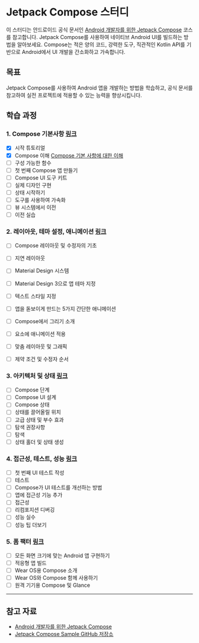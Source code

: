 # Jetpack Compose 스터디

이 스터디는 안드로이드 공식 문서인 [Android 개발자를 위한 Jetpack Compose](https://developer.android.com/courses/jetpack-compose/course?hl=ko) 코스를 참고합니다. Jetpack Compose를 사용하여 네이티브 Android UI를 빌드하는 방법을 알아보세요. Compose는 적은 양의 코드, 강력한 도구, 직관적인 Kotlin API를 기반으로 Android에서 UI 개발을 간소화하고 가속합니다.

## 목표

Jetpack Compose를 사용하여 Android 앱을 개발하는 방법을 학습하고, 공식 문서를 참고하여 실전 프로젝트에 적용할 수 있는 능력을 향상시킵니다.

## 학습 과정

### 1. Compose 기본사항 [링크](https://developer.android.com/courses/pathways/jetpack-compose-for-android-developers-1?hl=ko)

- [x] 시작 튜토리얼 
- [x] Compose 이해 [Compose 기본 사항에 대한 이해](https://velog.io/@nter-developer/compose-essentials)
- [ ] 구성 가능한 함수
- [ ] 첫 번째 Compose 앱 만들기
- [ ] Compose UI 도구 키트
- [ ] 실제 디자인 구현
- [ ] 상태 시작하기
- [ ] 도구를 사용하여 가속화
- [ ] 뷰 시스템에서 이전
- [ ] 이전 실습

### 2. 레이아웃, 테마 설정, 애니메이션 [링크](https://developer.android.com/courses/pathways/jetpack-compose-for-android-developers-2?hl=ko)

- [ ] Compose 레이아웃 및 수정자의 기초
- [ ] 지연 레이아웃
- [ ] Material Design 시스템
- [ ] Material Design 3으로 앱 테마 지정
- [ ] 텍스트 스타일 지정
- [ ] 앱을 돋보이게 만드는 5가지 간단한 애니메이션
- [ ] Compose에서 그리기 소개
- [ ] 요소에 애니메이션 적용
- [ ] 맞춤 레이아웃 및 그래픽
- [ ] 제약 조건 및 수정자 순서


### 3. 아키텍처 및 상태 [링크](https://developer.android.com/courses/pathways/jetpack-compose-for-android-developers-3?hl=ko)

- [ ] Compose 단계
- [ ] Compose UI 설계
- [ ] Compose 상태
- [ ] 상태를 끌어올릴 위치
- [ ] 고급 상태 및 부수 효과
- [ ] 탐색 권장사항
- [ ] 탐색
- [ ] 상태 홀더 및 상태 생성

### 4. 접근성, 테스트, 성능 [링크](https://developer.android.com/courses/pathways/jetpack-compose-for-android-developers-4?hl=ko)

- [ ] 첫 번째 UI 테스트 작성
- [ ] 테스트
- [ ] Compose가 UI 테스트를 개선하는 방법
- [ ] 앱에 접근성 기능 추가
- [ ] 접근성
- [ ] 리컴포지션 디버깅
- [ ] 성능 실수
- [ ] 성능 팁 더보기

### 5. 폼 팩터 [링크](https://developer.android.com/courses/pathways/jetpack-compose-for-android-developers-5?hl=ko)

- [ ] 모든 화면 크기에 맞는 Android 앱 구현하기
- [ ] 적응형 앱 빌드
- [ ] Wear OS용 Compose 소개
- [ ] Wear OS와 Compose 함께 사용하기
- [ ] 원격 기기용 Compose 및 Glance

---

## 참고 자료

- [Android 개발자를 위한 Jetpack Compose](https://developer.android.com/courses/jetpack-compose/course?hl=ko)
- [Jetpack Compose Sample GitHub 저장소](https://github.com/android/compose-samples)
